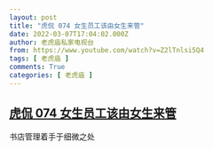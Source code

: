 ```yaml
---
layout: post
title: "虎侃 074 女生员工该由女生来管"
date: 2022-03-07T17:04:02.000Z
author: 老虎庙私家电视台
from: https://www.youtube.com/watch?v=Z2lTnlsi5Q4
tags: [ 老虎庙 ]
comments: True
categories: [ 老虎庙 ]
---
```

<!--1646672642000-->
[虎侃 074 女生员工该由女生来管](https://www.youtube.com/watch?v=Z2lTnlsi5Q4)
------

<div>
书店管理着手于细微之处
</div>
